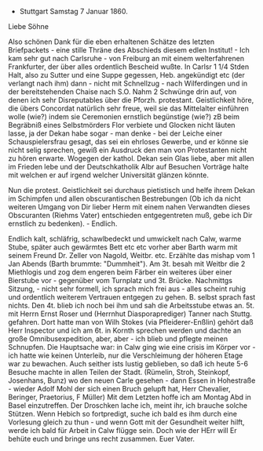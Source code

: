 + Stuttgart Samstag 7 Januar 1860.

Liebe Söhne <in Basel>

Also schönen Dank für die eben erhaltenen Schätze des letzten Briefpackets - eine stille Thräne des Abschieds diesem edlen Institut! - Ich kam sehr gut nach Carlsruhe - von Freiburg an mit einem welterfahrenen Frankfurter, der über alles ordentlich Bescheid wußte. In Carlsr 1 1/4 Stden Halt, also zu Sutter und eine Suppe gegessen, Heb. angekündigt etc (der verlangt nach ihm) dann - nicht mit Schnellzug - nach Wilferdingen und in der bereitstehenden Chaise nach S.O. Nahm 2 Schwünge drin auf, von denen ich sehr Disreputables über die Pforzh. protestant. Geistlichkeit höre, die übers Concordat natürlich sehr freue, weil sie das Mittelalter einführen wolle (wie?) indem sie Ceremonien ernstlich begünstige (wie?) zB beim Begräbniß eines Selbstmörders Flor verbiete und Glocken nicht läuten lasse, ja der Dekan habe sogar - man denke - bei der Leiche einer Schauspielersfrau gesagt, das sei ein ehrloses Gewerbe, und er könne sie nicht selig sprechen, gewiß ein Ausdruck den man von Protestanten nicht zu hören erwarte. Wogegen der kathol. Dekan sein Glas liebe, aber mit allen im Frieden lebe und der Deutschkatholik Albr auf Besuchen Vorträge halte mit welchen er auf irgend welcher Universität glänzen könnte.

Nun die protest. Geistlichkeit sei durchaus pietistisch und helfe ihrem Dekan im Schimpfen und allen obscurantischen Bestrebungen (Ob ich da nicht weiteren Umgang von Dir lieber Herm mit einem nahen Verwandten dieses Obscuranten (Riehms Vater) entschieden entgegentreten muß, gebe ich Dir ernstlich zu bedenken). - Endlich.

Endlich kalt, schläfrig, schawlbedeckt und umwickelt nach Calw, warme Stube, später auch gewärmtes Bett etc etc vorher aber Barth warm mit seinem Freund Dr. Zeller von Nagold, Weitbr. etc. Erzählte das mishap vom 1 Jan Abends (Barth brummte: "Dummheit"). Am 3t. besah mit Weitbr die 2 Miethlogis und zog dem engeren beim Färber ein weiteres über einer Bierstube vor - gegenüber vom Turnplatz und 3t. Brücke. Nachmittgs Sitzung, - nicht sehr formell, ich sprach mich frei aus - alles scheint ruhig und ordentlich weiterem Vertrauen entgegen zu gehen. B. selbst sprach fast nichts. Den 4t. blieb ich noch bei ihm und sah die Arbeitsstube etwas an. 5t. mit Herrn Ernst Roser und (Herrnhut Diasporaprediger) Tanner nach Stuttg. gefahren. Dort hatte man von Wilh Stokes (via Pfleiderer-Enßlin) gehört daß Herr Inspector und ich am 6t. in Kornth sprechen werden und dachte an große Omnibusexpedition, aber, aber - ich blieb und pflegte meinen Schnupfen. Die Hauptsache war: in Calw ging wie eine crisis im Körper vor - ich hatte wie keinen Unterleib, nur die Verschleimung der höheren Etage war zu bewachen. Auch seither ists lustig geblieben, so daß ich heute 5-6 Besuche machte in allen Teilen der Stadt. (Rümelin, Stroh, Steinkopf, Josenhans, Bunz) wo den neuen Carle gesehen - dann Essen in Hohestraße - wieder Adolf Mohl der sich einen Bruch gelupft hat, Herr Chevalier, Beringer, Praetorius, F Müller) Mit dem Letzten hoffe ich am Montag Abd in Basel einzutreffen. Der Droschken lache ich, meint ihr, ich brauche solche Stützen. Wenn Hebich so fortpredigt, suche ich bald es ihm durch eine Vorlesung gleich zu thun - und wenn Gott mit der Gesundheit weiter hilft, werde ich bald für Arbeit in Calw flügge sein. Doch wie der HErr will Er behüte euch und bringe uns recht zusammen.
 Euer Vater.
